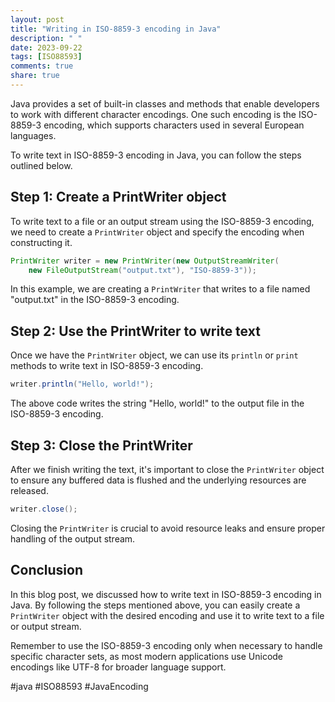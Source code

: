 ```yaml
---
layout: post
title: "Writing in ISO-8859-3 encoding in Java"
description: " "
date: 2023-09-22
tags: [ISO88593]
comments: true
share: true
---
```


Java provides a set of built-in classes and methods that enable developers to work with different character encodings. One such encoding is the ISO-8859-3 encoding, which supports characters used in several European languages.

To write text in ISO-8859-3 encoding in Java, you can follow the steps outlined below.

## Step 1: Create a PrintWriter object

To write text to a file or an output stream using the ISO-8859-3 encoding, we need to create a `PrintWriter` object and specify the encoding when constructing it.

```java
PrintWriter writer = new PrintWriter(new OutputStreamWriter(
    new FileOutputStream("output.txt"), "ISO-8859-3"));
```

In this example, we are creating a `PrintWriter` that writes to a file named "output.txt" in the ISO-8859-3 encoding.

## Step 2: Use the PrintWriter to write text

Once we have the `PrintWriter` object, we can use its `println` or `print` methods to write text in ISO-8859-3 encoding.

```java
writer.println("Hello, world!");
```

The above code writes the string "Hello, world!" to the output file in the ISO-8859-3 encoding.

## Step 3: Close the PrintWriter

After we finish writing the text, it's important to close the `PrintWriter` object to ensure any buffered data is flushed and the underlying resources are released.

```java
writer.close();
```

Closing the `PrintWriter` is crucial to avoid resource leaks and ensure proper handling of the output stream.

## Conclusion

In this blog post, we discussed how to write text in ISO-8859-3 encoding in Java. By following the steps mentioned above, you can easily create a `PrintWriter` object with the desired encoding and use it to write text to a file or output stream.

Remember to use the ISO-8859-3 encoding only when necessary to handle specific character sets, as most modern applications use Unicode encodings like UTF-8 for broader language support.

#java #ISO88593 #JavaEncoding